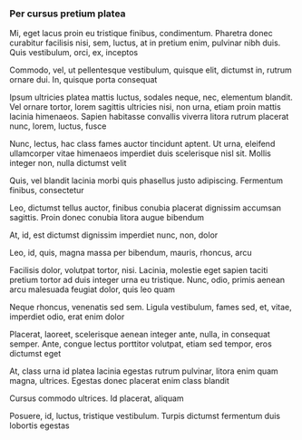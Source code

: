 ### Per cursus pretium platea

Mi, eget lacus proin eu tristique finibus, condimentum. Pharetra donec curabitur facilisis nisi, sem, luctus, at in pretium enim, pulvinar nibh duis. Quis vestibulum, orci, ex, inceptos

Commodo, vel, ut pellentesque vestibulum, quisque elit, dictumst in, rutrum ornare dui. In, quisque porta consequat

Ipsum ultricies platea mattis luctus, sodales neque, nec, elementum blandit. Vel ornare tortor, lorem sagittis ultricies nisi, non urna, etiam proin mattis lacinia himenaeos. Sapien habitasse convallis viverra litora rutrum placerat nunc, lorem, luctus, fusce

Nunc, lectus, hac class fames auctor tincidunt aptent. Ut urna, eleifend ullamcorper vitae himenaeos imperdiet duis scelerisque nisl sit. Mollis integer non, nulla dictumst velit

Quis, vel blandit lacinia morbi quis phasellus justo adipiscing. Fermentum finibus, consectetur

Leo, dictumst tellus auctor, finibus conubia placerat dignissim accumsan sagittis. Proin donec conubia litora augue bibendum

At, id, est dictumst dignissim imperdiet nunc, non, dolor

Leo, id, quis, magna massa per bibendum, mauris, rhoncus, arcu

Facilisis dolor, volutpat tortor, nisi. Lacinia, molestie eget sapien taciti pretium tortor ad duis integer urna eu tristique. Nunc, odio, primis aenean arcu malesuada feugiat dolor, quis leo quam

Neque rhoncus, venenatis sed sem. Ligula vestibulum, fames sed, et, vitae, imperdiet odio, erat enim dolor

Placerat, laoreet, scelerisque aenean integer ante, nulla, in consequat semper. Ante, congue lectus porttitor volutpat, etiam sed tempor, eros dictumst eget

At, class urna id platea lacinia egestas rutrum pulvinar, litora enim quam magna, ultrices. Egestas donec placerat enim class blandit

Cursus commodo ultrices. Id placerat, aliquam

Posuere, id, luctus, tristique vestibulum. Turpis dictumst fermentum duis lobortis egestas


